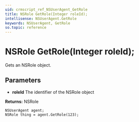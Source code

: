 ```yaml
---
uid: crmscript_ref_NSUserAgent_GetRole
title: NSRole GetRole(Integer roleId);
intellisense: NSUserAgent.GetRole
keywords: NSUserAgent, GetRole
so.topic: reference
---
```


# NSRole GetRole(Integer roleId);

Gets an NSRole object.

## Parameters

* **roleId** The identifier of the NSRole object

**Returns:** NSRole

```crmscript
NSUserAgent agent;
NSRole thing = agent.GetRole(123);
```

